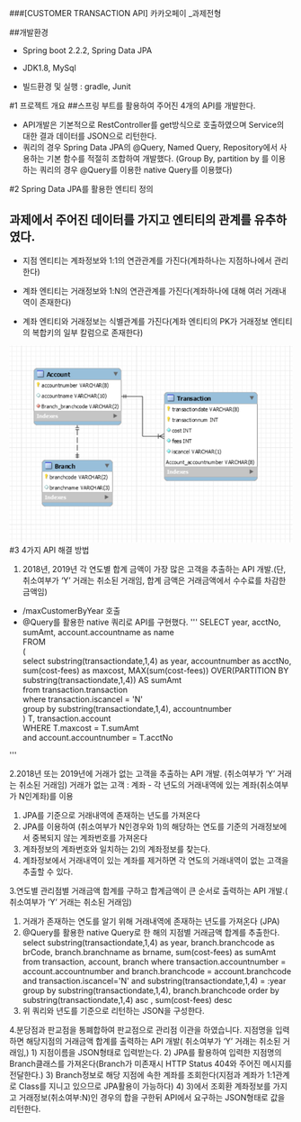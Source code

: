 ###[CUSTOMER TRANSACTION API] 카카오페이 _과제전형

##개발환경

  - Spring boot 2.2.2, Spring Data JPA


  - JDK1.8, MySql
   
  - 빌드환경 및 실행 : gradle, Junit  

#1 프로젝트 개요
 ##스프링 부트를 활용하여 주어진 4개의 API를 개발한다.
  - API개발은 기본적으로 RestController를 get방식으로 호출하였으며 Service의 대한 결과 데이터를 JSON으로 리턴한다.
  - 쿼리의 경우 Spring Data JPA의 @Query, Named Query, Repository에서 사용하는 기본 함수를 적절히 조합하여 개발했다.
    (Group By, partition by 를 이용하는 쿼리의 경우 @Query를 이용한 native Query를 이용했다)
   
#2 Spring Data JPA를 활용한 엔티티 정의
 ## 과제에서 주어진 데이터를 가지고 엔티티의 관계를 유추하였다.
 - 지점 엔티티는 계좌정보와 1:1의 연관관계를 가진다(계좌하나는 지점하나에서 관리한다)
 - 계좌 엔티티는 거래정보와 1:N의 연관관계를 가진다(계좌하나에 대해 여러 거래내역이 존재한다)
 
 - 계좌 엔티티와 거래정보는 식별관계를 가진다(계좌 엔티티의 PK가 거래정보 엔티티의 복합키의 일부 칼럼으로 존재한다)  
 
  ![CustomerTransaction ERD](./src/main/resources/카카오페이ERD.png)
#3 4가지 API 해결 방법
 1. 2018년, 2019년 각 연도별 합계 금액이 가장 많은 고객을 추출하는 API 개발.(단, 취소여부가 ‘Y’ 거래는 취소된 거래임, 합계 금액은 거래금액에서 수수료를 차감한 금액임)
  - /maxCustomerByYear 호출
  - @Query를 활용한 native 쿼리로 API를 구현했다.
  '''
  	SELECT  year, acctNo, sumAmt, account.accountname as name  
  	FROM  
		(  
			select substring(transactiondate,1,4) as year, accountnumber as acctNo, sum(cost-fees) as maxcost,   					MAX(sum(cost-fees)) OVER(PARTITION BY substring(transactiondate,1,4)) AS sumAmt  
			from transaction.transaction  
			where transaction.iscancel = 'N'   
			group by substring(transactiondate,1,4), accountnumber   
		) T, transaction.account  
	WHERE   T.maxcost = T.sumAmt  
			and account.accountnumber = T.acctNo  
	
  '''
 
 2.2018년 또는 2019년에 거래가 없는 고객을 추출하는 API 개발.
(취소여부가 ‘Y’ 거래는 취소된 거래임)
       거래가 없는 고객 : 계좌 - 각 년도의 거래내역에 있는 계좌(취소여부가 N인계좌)를 이용
   1) JPA를 기준으로 거래내역에 존재하는 년도를 가져온다
   2) JPA를 이용하여 (취소여부가 N인경우와 1)의 해당하는 연도를 기준의 거래정보에서 중복되지 않는 계좌번호를 가져온다
   3) 계좌정보의 계좌번호와 일치하는 2)의 계좌정보를 찾는다.
   4) 계좌정보에서 거래내역이 있는 계좌를 제거하면 각 연도의 거래내역이 없는 고객을 추출할 수 있다.
   
 3.연도별 관리점별 거래금액 합계를 구하고 합계금액이 큰 순서로 출력하는 API 개발.( 취소여부가 ‘Y’ 거래는 취소된 거래임)
   1) 거래가 존재하는 연도를 알기 위해 거래내역에 존재하는 년도를 가져온다 (JPA)
   2) @Query를 활용한 native Query로 한 해의 지점별 거래금액 합계를 추출한다.
   	select substring(transactiondate,1,4) as year, branch.branchcode as brCode, branch.branchname as brname, sum(cost-fees) as sumAmt
	from transaction, account, branch 
	where transaction.accountnumber = account.accountnumber and branch.branchcode = account.branchcode 
		and transaction.iscancel='N' and substring(transactiondate,1,4) = :year
	group by substring(transactiondate,1,4), branch.branchcode
	order by substring(transactiondate,1,4) asc , sum(cost-fees) desc
   3) 위 쿼리와 년도를 기준으로 리턴하는 JSON을 구성한다.
   
 4.분당점과 판교점을 통폐합하여 판교점으로 관리점 이관을 하였습니다. 지점명을 입력하면 해당지점의 거래금액 합계를 출력하는 API 개발( 취소여부가 ‘Y’ 거래는 취소된 거래임,)
 	1) 지점이름을 JSON형태로 입력받는다.
 	2) JPA를 활용하여 입력한 지점명의 Branch클래스를 가져온다(Branch가 미존재시 HTTP Status 404와 주어진 메시지를 전달한다.) 
 	3) Branch정보로 해당 지점에 속한 계좌를 조회한다(지점과 계좌가 1:1관계로 Class를 지니고 있으므로 JPA활용이 가능하다)
 	4) 3)에서 조회환 계좌정보를 가지고 거래정보(취소여부:N)인 경우의 합을 구한뒤 API에서 요구하는 JSON형태로 값을 리턴한다.

 
